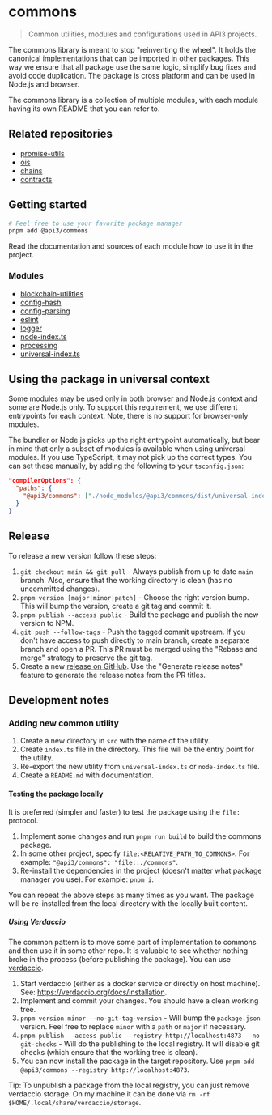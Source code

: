 # commons

> Common utilities, modules and configurations used in API3 projects.

The commons library is meant to stop "reinventing the wheel". It holds the canonical implementations that can be
imported in other packages. This way we ensure that all package use the same logic, simplify bug fixes and avoid code
duplication. The package is cross platform and can be used in Node.js and browser.

The commons library is a collection of multiple modules, with each module having its own README that you can refer to.

## Related repositories

- [promise-utils](https://github.com/api3dao/promise-utils)
- [ois](https://github.com/api3dao/ois)
- [chains](https://github.com/api3dao/chains)
- [contracts](https://github.com/api3dao/contracts)

## Getting started

```sh
# Feel free to use your favorite package manager
pnpm add @api3/commons
```

Read the documentation and sources of each module how to use it in the project.

### Modules

- [blockchain-utilities](./src/blockchain-utilities/README.md)
- [config-hash](./src/config-hash/README.md)
- [config-parsing](./src/config-parsing/README.md)
- [eslint](./src/eslint/README.md)
- [logger](./src/logger/README.md)
- [node-index.ts](./src/node-index.ts/README.md)
- [processing](./src/processing/README.md)
- [universal-index.ts](./src/universal-index.ts/README.md)

## Using the package in universal context

Some modules may be used only in both browser and Node.js context and some are Node.js only. To support this
requirement, we use different entrypoints for each context. Note, there is no support for browser-only modules.

The bundler or Node.js picks up the right entrypoint automatically, but bear in mind that only a subset of modules is
available when using universal modules. If you use TypeScript, it may not pick up the correct types. You can set these
manually, by adding the following to your `tsconfig.json`:

```json
"compilerOptions": {
  "paths": {
    "@api3/commons": ["./node_modules/@api3/commons/dist/universal-index.d.ts"]
  }
}
```

## Release

To release a new version follow these steps:

1. `git checkout main && git pull` - Always publish from up to date `main` branch. Also, ensure that the working
   directory is clean (has no uncommitted changes).
2. `pnpm version [major|minor|patch]` - Choose the right version bump. This will bump the version, create a git tag and
   commit it.
3. `pnpm publish --access public` - Build the package and publish the new version to NPM.
4. `git push --follow-tags` - Push the tagged commit upstream. If you don't have access to push directly to main branch,
   create a separate branch and open a PR. This PR must be merged using the "Rebase and merge" strategy to preserve the
   git tag.
5. Create a new [release on GitHub](https://github.com/api3dao/commons/releases). Use the "Generate release notes"
   feature to generate the release notes from the PR titles.

## Development notes

### Adding new common utility

1. Create a new directory in `src` with the name of the utility.
2. Create `index.ts` file in the directory. This file will be the entry point for the utility.
3. Re-export the new utility from `universal-index.ts` or `node-index.ts` file.
4. Create a `README.md` with documentation.

#### Testing the package locally

It is preferred (simpler and faster) to test the package using the `file:` protocol.

1. Implement some changes and run `pnpm run build` to build the commons package.
2. In some other project, specify `file:<RELATIVE_PATH_TO_COMMONS>`. For example: `"@api3/commons": "file:../commons"`.
3. Re-install the dependencies in the project (doesn't matter what package manager you use). For example: `pnpm i`.

You can repeat the above steps as many times as you want. The package will be re-installed from the local directory with
the locally built content.

##### Using Verdaccio

The common pattern is to move some part of implementation to commons and then use it in some other repo. It is valuable
to see whether nothing broke in the process (before publishing the package). You can use
[verdaccio](https://verdaccio.org/).

1. Start verdaccio (either as a docker service or directly on host machine). See:
   https://verdaccio.org/docs/installation.
2. Implement and commit your changes. You should have a clean working tree.
3. `pnpm version minor --no-git-tag-version` - Will bump the `package.json` version. Feel free to replace `minor` with a
   `path` or `major` if necessary.
4. `pnpm publish --access public --registry http://localhost:4873 --no-git-checks` - Will do the publishing to the local
   registry. It will disable git checks (which ensure that the working tree is clean).
5. You can now install the package in the target repository. Use
   `pnpm add @api3/commons --registry http://localhost:4873`.

Tip: To unpublish a package from the local registry, you can just remove verdaccio storage. On my machine it can be done
via `rm -rf $HOME/.local/share/verdaccio/storage`.
